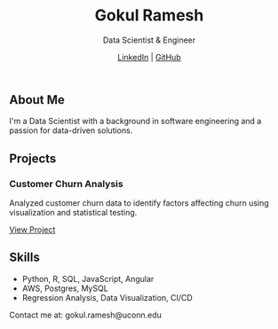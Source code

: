 <!DOCTYPE html>
<html lang="en">
<head>
  <meta charset="UTF-8">
  <meta name="viewport" content="width=device-width, initial-scale=1.0">
  <title>Gokul Ramesh's Portfolio</title>
  <link rel="stylesheet" href="styles.css">
</head>
<body>
  <header>
    <h1>Gokul Ramesh</h1>
    <p>Data Scientist & Engineer</p>
    <a href="https://www.linkedin.com/in/gokulramesh00" target="_blank">LinkedIn</a> |
    <a href="https://github.com/yourusername" target="_blank">GitHub</a>
  </header>
  
  <section id="about">
    <h2>About Me</h2>
    <p>I'm a Data Scientist with a background in software engineering and a passion for data-driven solutions.</p>
  </section>
  
  <section id="projects">
    <h2>Projects</h2>
    <div class="project">
      <h3>Customer Churn Analysis</h3>
      <p>Analyzed customer churn data to identify factors affecting churn using visualization and statistical testing.</p>
      <a href="https://github.com/yourusername/customer_churn_analysis" target="_blank">View Project</a>
    </div>
    <!-- Add more projects here -->
  </section>
  
  <section id="skills">
    <h2>Skills</h2>
    <ul>
      <li>Python, R, SQL, JavaScript, Angular</li>
      <li>AWS, Postgres, MySQL</li>
      <li>Regression Analysis, Data Visualization, CI/CD</li>
    </ul>
  </section>
  
  <footer>
    <p>Contact me at: gokul.ramesh@uconn.edu</p>
  </footer>
</body>
</html>

